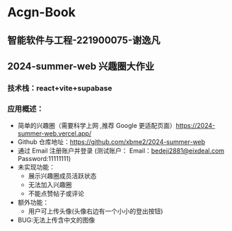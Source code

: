 # Acgn-Book

## 智能软件与工程-221900075-谢逸凡

## 2024-summer-web 兴趣圈大作业

### 技术栈：react+vite+supabase

### 应用概述：

- 简单的兴趣圈（需要科学上网 ,推荐 Google 更适配页面）https://2024-summer-web.vercel.app/
- Github 仓库地址：https://github.com/xbme2/2024-summer-web
- 通过 Email 注册账户并登录 (测试账户： Email：bedeji2881@eixdeal.com Password:11111111)
- 未实现功能：
  - 展示兴趣圈成员活跃状态
  - 无法加入兴趣圈
  - 不能点赞帖子或评论
- 额外功能：
  - 用户可上传头像(头像右边有一个小小的登出按钮)
- BUG:无法上传含中文的图像
